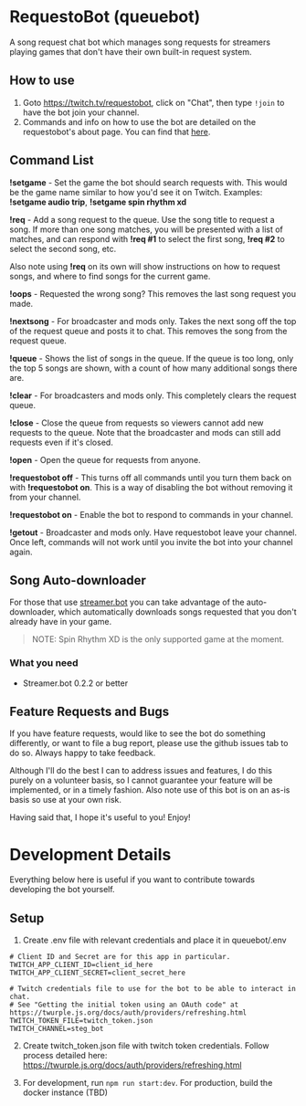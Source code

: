 # RequestoBot (queuebot)

A song request chat bot which manages song requests for streamers playing games that don't have their own built-in
request system.  

## How to use

1. Goto https://twitch.tv/requestobot, click on "Chat", then type `!join` to have the bot join your channel.
2. Commands and info on how to use the bot are detailed on the requestobot's about page.  You can find that [here](https://www.twitch.tv/requestobot/about). 

## Command List

**!setgame** - Set the game the bot should search requests with.  This would be the game name similar to how you'd see it on Twitch.  Examples: **!setgame audio trip**, **!setgame spin rhythm xd**

**!req** - Add a song request to the queue.  Use the song title to request a song.  If more than one song matches, you will be presented with a list of matches, and can respond with **!req #1** to select the first song, **!req #2** to select the second song, etc.

Also note using **!req** on its own will show instructions on how to request songs, and where to find songs for the current game.

**!oops** - Requested the wrong song?  This removes the last song request you made.

**!nextsong** - For broadcaster and mods only.  Takes the next song off the top of the request queue and posts it to chat.  This removes the song from the request queue.

**!queue** - Shows the list of songs in the queue.  If the queue is too long, only the top 5 songs are shown, with a count of how many additional songs there are.

**!clear** - For broadcasters and mods only.  This completely clears the request queue.

**!close** - Close the queue from requests so viewers cannot add new requests to the queue. Note that the broadcaster and mods can still add requests even if it's closed.

**!open** - Open the queue for requests from anyone.

**!requestobot off** - This turns off all commands until you turn them back on with **!requestobot on**.  This is a way of disabling the bot without removing it from your channel.

**!requestobot on** - Enable the bot to respond to commands in your channel.

**!getout** - Broadcaster and mods only. Have requestobot leave your channel.  Once left, commands will not work until you invite the bot into your channel again.

## Song Auto-downloader

For those that use <a href="https://streamer.bot/">streamer.bot</a> you can take advantage of the auto-downloader, which
automatically downloads songs requested that you don't already have in your game. 

> NOTE: Spin Rhythm XD is the only supported game at the moment.

### What you need

- Streamer.bot 0.2.2 or better


## Feature Requests and Bugs

If you have feature requests, would like to see the bot do something differently, or want to file a bug report, please
use the github issues tab to do so.  Always happy to take feedback.

Although I'll do the best I can to address issues and features, I do this purely on a volunteer basis, so I cannot guarantee
your feature will be implemented, or in a timely fashion.  Also note use of this bot is on an as-is basis so use at your own risk.

Having said that, I hope it's useful to you! Enjoy!

# Development Details

Everything below here is useful if you want to contribute towards developing the bot yourself.

## Setup

1. Create .env file with relevant credentials and place it in queuebot/.env

```env
# Client ID and Secret are for this app in particular. 
TWITCH_APP_CLIENT_ID=client_id_here
TWITCH_APP_CLIENT_SECRET=client_secret_here

# Twitch credentials file to use for the bot to be able to interact in chat.
# See "Getting the initial token using an OAuth code" at https://twurple.js.org/docs/auth/providers/refreshing.html
TWITCH_TOKEN_FILE=twitch_token.json
TWITCH_CHANNEL=steg_bot
```

2. Create twitch_token.json file with twitch token credentials.  Follow process detailed here: https://twurple.js.org/docs/auth/providers/refreshing.html

3. For development, run `npm run start:dev`. For production, build the docker instance (TBD)
